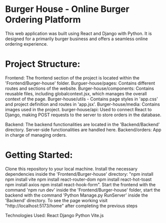 # Burger House - Online Burger Ordering Platform

This web application was built using React and Django with Python. It is designed for a primarily burger business and offers a seamless online ordering experience.

# Project Structure:

Frontend: The frontend section of the project is located within the 'Frontend/Burger-house' folder. Burguer-house/pages: Contains different routes and sections of the website. Burger-house/components: Contains reusable files, including globalcontext.jsx, which manages the overall context of the page. Burger-house/utils - Contains page styles in 'app.css' and project definition and routes in 'app.jsx'. Burger-house/media: Contains images used in the project. burger-house/api: Used to connect React to Django, making POST requests to the server to store orders in the database.

Backend: The backend functionalities are located in the 'Backend/Backend' directory. Server-side functionalities are handled here. Backend/orders: App in charge of managing orders.

# Getting Started:
Clone this repository to your local machine. Install the necessary dependencies inside the 'Frontend/Burger-house' directory: "npm install npm install vite npm install react-router-dom npm install react-hot-toast npm install axios npm install react-hook-form". Start the frontend with the command 'npm run dev' inside the 'Frontend/Burger-house' folder, start the backend with the command 'Python Manage.py RunServer' inside the 'Backend' directory. To see the page working visit "http://localhost:5173/home" after completing the previous steps

Technologies Used:
React Django Python Vite.js
